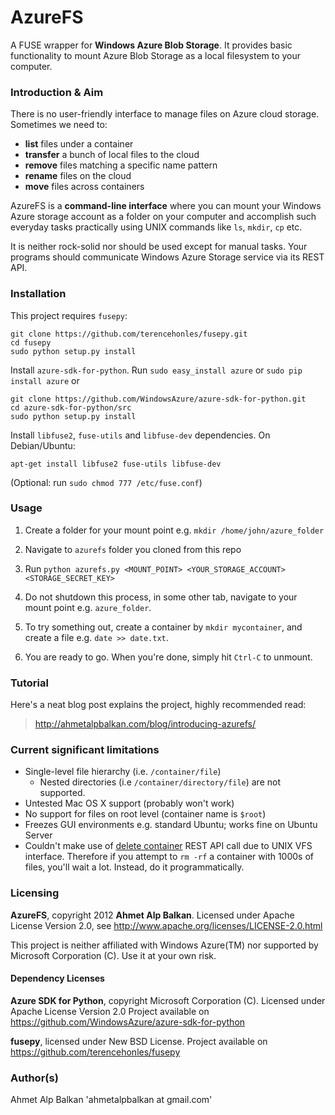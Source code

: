 AzureFS
=======

A FUSE wrapper for **Windows Azure Blob Storage**. It provides basic
functionality to mount Azure Blob Storage as a local filesystem to
your computer.

### Introduction & Aim

There is no user-friendly interface to manage files on Azure cloud 
storage. Sometimes we need to:

* **list** files under a container
* **transfer** a bunch of local files to the cloud
* **remove** files matching a specific name pattern
* **rename** files on the cloud
* **move** files across containers

AzureFS is a **command-line interface** where you can mount your Windows
Azure storage account as a folder on your computer and accomplish
such everyday tasks practically using UNIX commands like `ls`, `mkdir`, `cp` etc.

It is neither rock-solid nor should be used except for manual tasks. 
Your programs should communicate Windows Azure Storage service via
its REST API.

### Installation

This project requires `fusepy`:

```
git clone https://github.com/terencehonles/fusepy.git
cd fusepy
sudo python setup.py install
```

Install `azure-sdk-for-python`. Run `sudo easy_install azure` or `sudo pip install azure` or

```
git clone https://github.com/WindowsAzure/azure-sdk-for-python.git
cd azure-sdk-for-python/src
sudo python setup.py install
```

Install `libfuse2`, `fuse-utils` and `libfuse-dev` dependencies.
On Debian/Ubuntu:

```
apt-get install libfuse2 fuse-utils libfuse-dev
```

(Optional: run `sudo chmod 777 /etc/fuse.conf`)

### Usage

1. Create a folder for your mount point e.g. `mkdir /home/john/azure_folder`

2. Navigate to `azurefs` folder you cloned from this repo

3. Run `python azurefs.py <MOUNT_POINT> <YOUR_STORAGE_ACCOUNT> <STORAGE_SECRET_KEY>`

4. Do not shutdown this process, in some other tab, navigate to your mount
point e.g. `azure_folder`.

5. To try something out, create a container by `mkdir mycontainer`, and create
a file e.g. `date >> date.txt`.

6. You are ready to go. When you're done, simply hit `Ctrl-C` to unmount.

### Tutorial

Here's a neat blog post explains the project, highly recommended read:

> http://ahmetalpbalkan.com/blog/introducing-azurefs/

### Current significant limitations

* Single-level file hierarchy (i.e. `/container/file`)
    - Nested directories (i.e `/container/directory/file`) are not supported.
* Untested Mac OS X support (probably won't work)
* No support for files on root level (container name is `$root`)
* Freezes GUI environments e.g. standard Ubuntu; works fine on Ubuntu Server
* Couldn't make use of [delete container](http://msdn.microsoft.com/en-us/library/windowsazure/dd179408.aspx) REST API call due to UNIX VFS interface. 
Therefore if you attempt to `rm -rf` a container with 1000s of files, you'll wait a 
lot. Instead, do it programmatically.

### Licensing

**AzureFS**, copyright 2012 **Ahmet Alp Balkan**. Licensed under Apache
License Version 2.0, see http://www.apache.org/licenses/LICENSE-2.0.html

This project is neither affiliated with Windows Azure(TM) nor
supported by Microsoft Corporation (C). Use it at your own risk.

#### Dependency Licenses

**Azure SDK for Python**, copyright Microsoft Corporation (C). Licensed
under Apache License Version 2.0
Project available on https://github.com/WindowsAzure/azure-sdk-for-python

**fusepy**, licensed under New BSD License. Project available on
https://github.com/terencehonles/fusepy

### Author(s)

Ahmet Alp Balkan 'ahmetalpbalkan at gmail.com'

